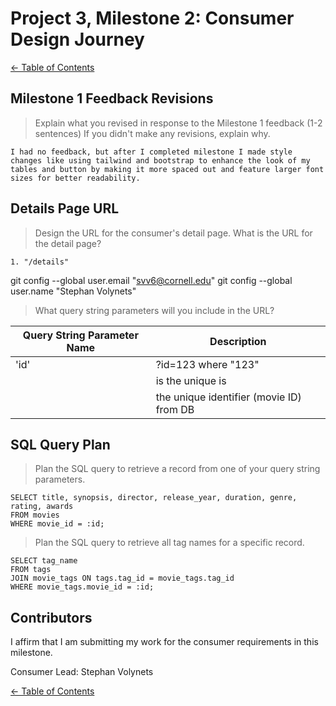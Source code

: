 # Project 3, Milestone 2: **Consumer** Design Journey

[← Table of Contents](../design-journey.md)


## Milestone 1 Feedback Revisions
> Explain what you revised in response to the Milestone 1 feedback (1-2 sentences)
> If you didn't make any revisions, explain why.

    I had no feedback, but after I completed milestone I made style changes like using tailwind and bootstrap to enhance the look of my tables and button by making it more spaced out and feature larger font sizes for better readability.

## Details Page URL
> Design the URL for the consumer's detail page.
> What is the URL for the detail page?

    1. "/details"

 git config --global user.email "svv6@cornell.edu"
  git config --global user.name "Stephan Volynets"

> What query string parameters will you include in the URL?

| Query String Parameter Name       | Description       |
| --------------------------------- | ----------------- |
| 'id'                              | ?id=123 where "123"|
|                                   | is the unique is  |
|                                   | the unique identifier (movie ID) from DB |



## SQL Query Plan
> Plan the SQL query to retrieve a record from one of your query string parameters.

```
SELECT title, synopsis, director, release_year, duration, genre, rating, awards
FROM movies
WHERE movie_id = :id;
```

> Plan the SQL query to retrieve all tag names for a specific record.

```
SELECT tag_name
FROM tags
JOIN movie_tags ON tags.tag_id = movie_tags.tag_id
WHERE movie_tags.movie_id = :id;
```


## Contributors

I affirm that I am submitting my work for the consumer requirements in this milestone.

Consumer Lead: Stephan Volynets


[← Table of Contents](../design-journey.md)
